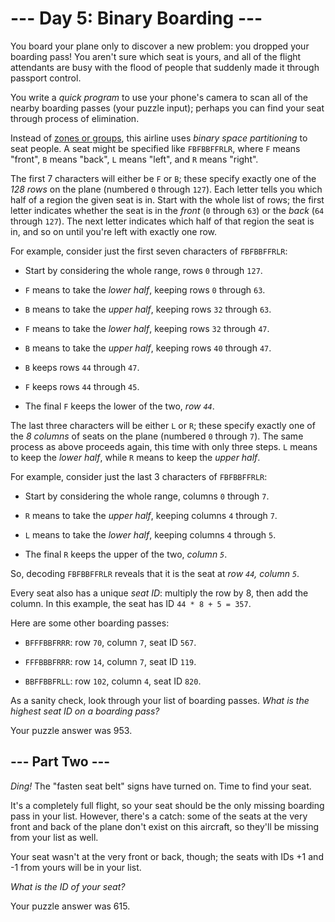 # --- Day 5: Binary Boarding ---

You board your plane only to discover a new problem: you dropped your boarding pass! You aren't sure which seat is yours, and all of the flight attendants are busy with the flood of people that suddenly made it through passport control.

You write a *quick program* to use your phone's camera to scan all of the nearby boarding passes (your puzzle input); perhaps you can find your seat through process of elimination.

Instead of [zones or groups](https://www.youtube.com/watch?v=oAHbLRjF0vo), this airline uses *binary space partitioning* to seat people. A seat might be specified like `FBFBBFFRLR`, where `F` means "front", `B` means "back", `L` means "left", and `R` means "right".

The first 7 characters will either be `F` or `B`; these specify exactly one of the *128 rows* on the plane (numbered `0` through `127`). Each letter tells you which half of a region the given seat is in. Start with the whole list of rows; the first letter indicates whether the seat is in the *front* (`0` through `63`) or the *back* (`64` through `127`). The next letter indicates which half of that region the seat is in, and so on until you're left with exactly one row.

For example, consider just the first seven characters of `FBFBBFFRLR`:


 - Start by considering the whole range, rows `0` through `127`.

 - `F` means to take the *lower half*, keeping rows `0` through `63`.

 - `B` means to take the *upper half*, keeping rows `32` through `63`.

 - `F` means to take the *lower half*, keeping rows `32` through `47`.

 - `B` means to take the *upper half*, keeping rows `40` through `47`.

 - `B` keeps rows `44` through `47`.

 - `F` keeps rows `44` through `45`.

 - The final `F` keeps the lower of the two, *row `44`*.


The last three characters will be either `L` or `R`; these specify exactly one of the *8 columns* of seats on the plane (numbered `0` through `7`). The same process as above proceeds again, this time with only three steps.  `L` means to keep the *lower half*, while `R` means to keep the *upper half*.

For example, consider just the last 3 characters of `FBFBBFFRLR`:


 - Start by considering the whole range, columns `0` through `7`.

 - `R` means to take the *upper half*, keeping columns `4` through `7`.

 - `L` means to take the *lower half*, keeping columns `4` through `5`.

 - The final `R` keeps the upper of the two, *column `5`*.


So, decoding `FBFBBFFRLR` reveals that it is the seat at *row `44`, column `5`*.

Every seat also has a unique *seat ID*: multiply the row by 8, then add the column. In this example, the seat has ID `44 * 8 + 5 = 357`.

Here are some other boarding passes:


 - `BFFFBBFRRR`: row `70`, column `7`, seat ID `567`.

 - `FFFBBBFRRR`: row `14`, column `7`, seat ID `119`.

 - `BBFFBBFRLL`: row `102`, column `4`, seat ID `820`.


As a sanity check, look through your list of boarding passes. *What is the highest seat ID on a boarding pass?*


Your puzzle answer was 953.

## --- Part Two ---

*Ding!* The "fasten seat belt" signs have turned on. Time to find your seat.

It's a completely full flight, so your seat should be the only missing boarding pass in your list.  However, there's a catch: some of the seats at the very front and back of the plane don't exist on this aircraft, so they'll be missing from your list as well.

Your seat wasn't at the very front or back, though; the seats with IDs +1 and -1 from yours will be in your list.

*What is the ID of your seat?*


Your puzzle answer was 615.
